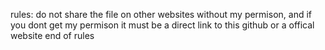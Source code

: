 rules:
  do not share the file on other websites without my permison, and if you dont get my permison it must be a direct link to this github or a offical website 
 end of rules

